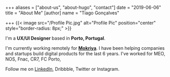 +++
aliases = ["about-us", "about-hugo", "contact"]
date = "2019-06-06"
title = "About Me"
[author]
name = "Tiago Gonçalves"

+++
{{< image src="/Profile Pic.jpg" alt="Profile Pic" position="center" style="border-radius: 8px;" >}}

I'm a **UX/UI Designer** based in **Porto, Portugal**.

I'm currently working remotely for [**Mokriya**](https://mokriya.com). I have been helping companies and startups build digital products for the last 6 years. I've worked for MEO, NOS, Fnac, CR7, FC Porto,

Follow me on [LinkedIn](https://linkedin.com), Dribbble, Twitter or Instagram.